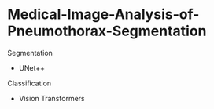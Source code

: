 # Medical-Image-Analysis-of-Pneumothorax-Segmentation

Segmentation 
* UNet++

Classification 
* Vision Transformers 
